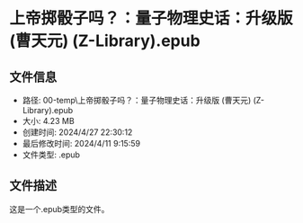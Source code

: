 ﻿# 上帝掷骰子吗？：量子物理史话：升级版 (曹天元) (Z-Library).epub

## 文件信息
- 路径: 00-temp\上帝掷骰子吗？：量子物理史话：升级版 (曹天元) (Z-Library).epub
- 大小: 4.23 MB
- 创建时间: 2024/4/27 22:30:12
- 最后修改时间: 2024/4/11 9:15:59
- 文件类型: .epub

## 文件描述
这是一个.epub类型的文件。

